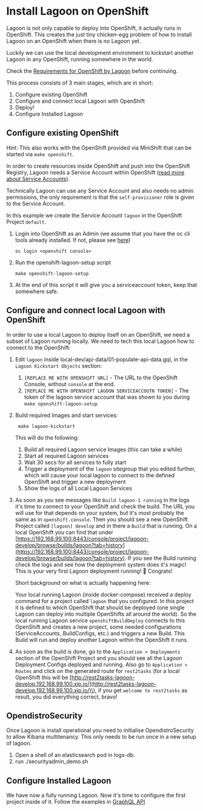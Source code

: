 # Install Lagoon on OpenShift

Lagoon is not only capable to deploy into OpenShift, it actually runs in OpenShift. This creates the just tiny chicken-egg problem of how to install Lagoon on an OpenShift when there is no Lagoon yet.

Luckily we can use the local development environment to kickstart another Lagoon in any OpenShift, running somewhere in the world.

Check the [Requirements for OpenShift by Lagoon](https://github.com/AlannaBurke/lagoon/tree/877e2645fd914766a32b723e7f43539de5dea077/administering_lagoon/openshift_requirements.md) before continuing.

This process consists of 3 main stages, which are in short:

1. Configure existing OpenShift
2. Configure and connect local Lagoon with OpenShift
3. Deploy!
4. Configure Installed Lagoon

## Configure existing OpenShift

Hint: This also works with the OpenShift provided via MiniShift that can be started via `make openshift`.

In order to create resources inside OpenShift and push into the OpenShift Registry, Lagoon needs a Service Account within OpenShift \([read more about Service Accounts](https://docs.openshift.org/latest/dev_guide/service_accounts.html)\).

Technically Lagoon can use any Service Account and also needs no admin permissions, the only requirement is that the `self-provisioner` role is given to the Service Account.

In this example we create the Service Account `lagoon` in the OpenShift Project `default`.

1. Login into OpenShift as an Admin \(we assume that you have the oc cli tools already installed. If not, please see [here](https://docs.openshift.org/latest/cli_reference/get_started_cli.html#cli-reference-get-started-cli)\)

   ```text
   oc login <openshift console>
   ```

2. Run the openshift-lagoon-setup script

   ```text
   make openshift-lagoon-setup
   ```

3. At the end of this script it will give you a serviceaccount token, keep that somewhere safe.

## Configure and connect local Lagoon with OpenShift

In order to use a local Lagoon to deploy itself on an OpenShift, we need a subset of Lagoon running locally. We need to tech this local Lagoon how to connect to the OpenShift:

1. Edit `lagoon` inside local-dev/api-data/01-populate-api-data.gql, in the `Lagoon Kickstart Objects` section:
   1. `[REPLACE ME WITH OPENSHIFT URL]` - The URL to the OpenShift Console, without `console` at the end.
   2. `[REPLACE ME WITH OPENSHIFT LAGOON SERVICEACCOUTN TOKEN]` - The token of the lagoon service account that was shown to you during `make openshift-lagoon-setup`
2. Build required Images and start services:

   ```text
    make lagoon-kickstart
   ```

   This will do the following:

   1. Build all required Lagoon service Images \(this can take a while\)
   2. Start all required Lagoon services
   3. Wait 30 secs for all services to fully start
   4. Trigger a deployment of the `lagoon` sitegroup that you edited further, which will cause your local lagoon to connect to the defined OpenShift and trigger a new deployment
   5. Show the logs of all Local Lagoon Services

3. As soon as you see messages like `Build lagoon-1 running` in the logs it's time to connect to your OpenShift and check the build. The URL you will use for that depends on your system, but it's most probably the same as in `openshift.console`. Then you should see a new OpenShift Project called `[lagoon] develop` and in there a `Build` that is running. On a local OpenShift you can find that under [https://192.168.99.100:8443/console/project/lagoon-develop/browse/builds/lagoon?tab=history](https://192.168.99.100:8443/console/project/lagoon-develop/browse/builds/lagoon?tab=history). If you see the Build running check the logs and see how the deployment system does it's magic! This is your very first Lagoon deployment running! 🎉 Congrats!

   Short background on what is actually happening here:

   Your local running Lagoon \(inside docker-compose\) received a deploy command for a project called `lagoon` that you configured. In this project it is defined to which OpenShift that should be deployed \(one single Lagoon can deploy into multiple OpenShifts all around the world\). So the local running Lagoon service `openshiftBuildDeploy` connects to this OpenShift and creates a new project, some needed configurations \(ServiceAccounts, BuildConfigs, etc.\) and triggers a new Build. This Build will run and deploy another Lagoon within the OpenShift it runs.

4. As soon as the build is done, go to the `Application > Deployments` section of the OpenShift Project and you should see all the Lagoon Deployment Configs deployed and running. Also go to `Application > Routes` and click on the generated route for `rest2tasks` \(for a local OpenShift this will be [http://rest2tasks-lagoon-develop.192.168.99.100.xip.io/](http://rest2tasks-lagoon-develop.192.168.99.100.xip.io/)\), if you get `welcome to rest2tasks` as result, you did everything correct, bravo!

## OpendistroSecurity

Once Lagoon is install operational you need to initialise OpendistroSecurity to allow Kibana multitenancy. This only needs to be run once in a new setup of lagoon.

1. Open a shell of an elasticsearch pod in logs-db.
2. run ./securityadmin\_demo.sh

## Configure Installed Lagoon

We have now a fully running Lagoon. Now it's time to configure the first project inside of it. Follow the examples in [GraphQL API](https://github.com/AlannaBurke/lagoon/tree/877e2645fd914766a32b723e7f43539de5dea077/administering_lagoon/graphql_api.md)

